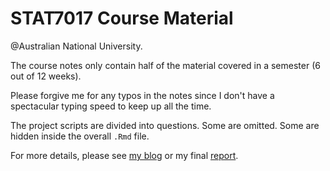 # STAT7017 Course Material

@Australian National University.

The course notes only contain half of the material covered in a semester (6 out of 12 weeks).

Please forgive me for any typos in the notes since I don't have a spectacular typing speed to keep up all the time.

The project scripts are divided into questions. Some are omitted. Some are hidden inside the overall `.Rmd` file.

For more details, please see [my blog](https://interetro.rbind.io/blog/post/big-data-theoretical-recap/) or my final [report](https://interetro.rbind.io/pdf/big-data-theory.pdf).
